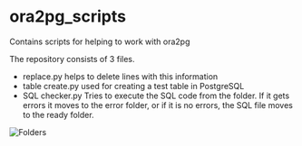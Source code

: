 # ora2pg_scripts
Contains scripts for helping to work with ora2pg

The repository consists of 3 files.
* replace.py helps to delete lines with this information
* table create.py used for creating a test table in PostgreSQL
* SQL checker.py Tries to execute the SQL code from the folder. If it gets errors it moves to the error folder, or if it is no errors, the SQL file moves to the ready folder.

![Folders](https://github.com/nurgalive/ora2pg_scripts/blob/master/materials/1.png)
